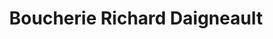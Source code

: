 ---
title: "Boucherie Richard Daigneault"
url: /sainte-marthe-sur-le-lac/boucherie-richard-daigneault/
shop: Metzgerei
---